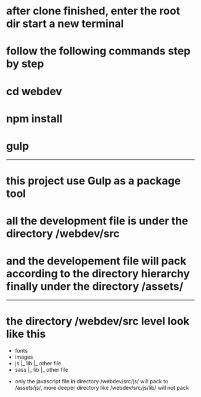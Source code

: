 # after clone finished, enter the root dir start a new terminal
# follow the following commands step by step

# cd webdev
# npm install
# gulp

------------------------------------------------------------

# this project use Gulp as a package tool
# all the development file is under the directory /webdev/src
# and the developement file will pack according to the directory hierarchy finally under the directory /assets/

------------------------------------------------------------

# the directory /webdev/src level look like this

- fonts
- images
- js
  |_ lib
  |_ other file
- sass
  |_ lib
  |_ other file
  
* only the javascript file in directory /webdev/src/js/ will pack to /assets/js/, more deeper directory like /webdev/src/js/lib/ will not pack
